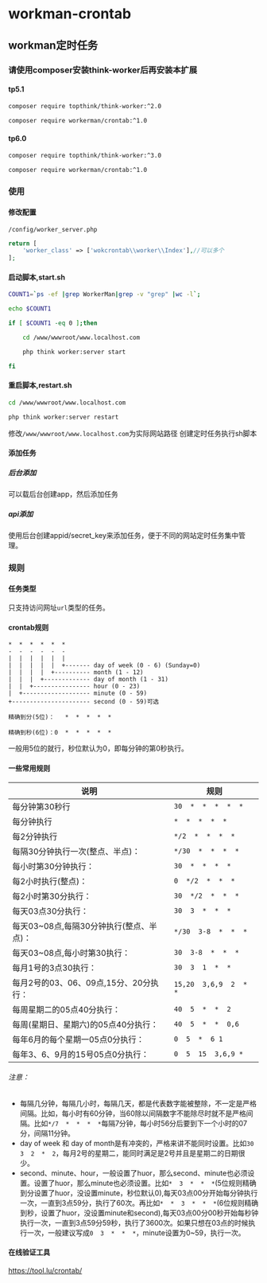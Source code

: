 # workman-crontab

## workman定时任务

### 请使用composer安装**think-worker**后再安装本扩展

#### tp5.1

```bash
composer require topthink/think-worker:^2.0

composer require workerman/crontab:^1.0
```

#### tp6.0

```bash
composer require topthink/think-worker:^3.0

composer require workerman/crontab:^1.0
```

### 使用

#### 修改配置

`/config/worker_server.php`

```php
return [
    'worker_class' => ['wokcrontab\\worker\\Index'],//可以多个
];
```

#### 启动脚本,start.sh

```bash
COUNT1=`ps -ef |grep WorkerMan|grep -v "grep" |wc -l`;

echo $COUNT1

if [ $COUNT1 -eq 0 ];then

    cd /www/wwwroot/www.localhost.com

    php think worker:server start

fi
```

#### 重启脚本,restart.sh

```bash
cd /www/wwwroot/www.localhost.com

php think worker:server restart
```

修改`/www/wwwroot/www.localhost.com`为实际网站路径
创建定时任务执行sh脚本

#### 添加任务

##### 后台添加

可以载后台创建app，然后添加任务

##### api添加

使用后台创建appid/secret_key来添加任务，便于不同的网站定时任务集中管理。

### 规则

#### 任务类型
只支持访问网址`url`类型的任务。

#### crontab规则

```
*  *  *  *  *  *
-  -  -  -  -  -
|  |  |  |  |  |
|  |  |  |  |  +------- day of week (0 - 6) (Sunday=0)
|  |  |  |  +---------- month (1 - 12)
|  |  |  +------------- day of month (1 - 31)
|  |  +---------------- hour (0 - 23)
|  +------------------- minute (0 - 59)
+---------------------- second (0 - 59)可选

精确到分(5位)：   *  *  *  *  *

精确到秒(6位)：0  *  *  *  *  *
```

一般用5位的就行，秒位默认为0，即每分钟的第0秒执行。

#### 一些常用规则

|  说明   | 规则  |
|  ----  | ----  |
| 每分钟第30秒行                       |     `30  *  *  *  *  *`      |
| 每分钟执行                           |     `*  *  *  *  *`          |
| 每2分钟执行                          |     `*/2  *  *  *  *`        |
| 每隔30分钟执行一次(整点、半点)：        |     `*/30  *  *  *  *`       |
| 每小时第30分钟执行：                   |     `30  *  *  *  *`        |
| 每2小时执行(整点)：                    |    `0  */2  *  *  *`        |
| 每2小时第30分执行：                   |     `30  */2  *  *  *`       |
| 每天03点30分执行：                    |     `30  3  *  *  *`         |
| 每天03~08点,每隔30分钟执行(整点、半点)： |     `*/30  3-8  *  *  *`     |
| 每天03~08点,每小时第30执行：           |     `30  3-8  *  *  *`       |
| 每月1号的3点30执行：                   |     `30  3  1  *  *`         |
| 每月2号的03、06、09点,15分、20分执行：   |     `15,20  3,6,9  2  *  *`  |
| 每周星期二的05点40分执行：              |     `40  5  *  *  2`         |
| 每周(星期日、星期六)的05点40分执行：      |    `40  5  *  *  0,6`        |
| 每年6月的每个星期一05点0分执行：         |     `0  5  *  6 1`           |
| 每年3、6、9月的15号05点0分执行：        |     `0  5  15  3,6,9 *`       |

###### 注意：

- 每隔几分钟，每隔几小时，每隔几天，都是代表数字能被整除，不一定是严格间隔。比如，每小时有60分钟，当60除以间隔数字不能除尽时就不是严格间隔。比如`*/7  *  *  *  *`每隔7分钟，每小时56分后要到下一个小时的07分，间隔11分钟。
- day of week 和 day of month是有冲突的，严格来讲不能同时设置。比如`30  3  2  *  2`，每月2号的星期二，能同时满足是2号并且是星期二的日期很少。
- second、minute、hour，一般设置了huor，那么second、minute也必须设置。设置了huor，那么minute也必须设置。比如`*  3  *  *  *`(5位规则精确到分设置了huor，没设置minute，秒位默认0),每天03点00分开始每分钟执行一次，一直到3点59分，执行了60次。再比如`*  *  3  *  *  *`(6位规则精确到秒，设置了huor，没设置minute和second),每天03点00分00秒开始每秒钟执行一次，一直到3点59分59秒，执行了3600次。如果只想在03点的时候执行一次，一般建议写成`0  3  *  *  *`，minute设置为0~59，执行一次。


#### 在线验证工具
<https://tool.lu/crontab/>